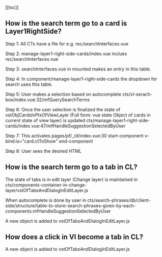 [[toc]]

## How is the search term go to a card is Layer1RightSide?

Step 1: All CTs have a file for e.g. rec/searchInterfaces.vue

Step 2: manage-layer1-right-side-cards/index.vue inclues rec/searchInterfaces.vue

Step 3: searchInterfaces.vue in mounted makes an entry in this table.

Step 4: In component/manage-layer1-right-side-cards the dropdown for search uses this table.

Step 5: User makes a selection based on autocomplete
cts/vl-serach-box/index.vue:32/mfQuerySearchTerms

Step 6: Once the user selection is finalized the state of vstObjCardsInPtsOfViewLayer (Full form: vue state Object of cards in current state of view layer)
is updated cts/manage-layer1-right-side-cards/index.vue:47/mfHandleSuggestionSelectedByUser

Step 7: This activates pages/pf/\_id/index.vue:30
start-component v-bind:is="card.ctToShow" end-component

Step 8: User sees the desired HTML

## How is the search term go to a tab in CL?

The state of tabs is in edit layer (Change layer) is maintained in cts/components-container-in-change-layer/vstOfTabsAndDialogInEditLayer.js

When autocomplete is done by user in cts/search-phrases/db/client-side/structure/table-to-store-search-phrases-given-by-each-components:mfHandleSuggestionSelectedByUser

A new object is added to vstOfTabsAndDialogInEditLayer.js

## How does a click in Vl become a tab in CL?

A new object is added to vstOfTabsAndDialogInEditLayer.js
